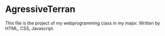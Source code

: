 # AgressiveTerran
This file is the project of my webprogramming class in my major.
Written by HTML, CSS, Javascript.
